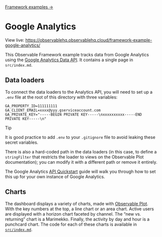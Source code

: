 [Framework examples →](../)

# Google Analytics

View live: <https://observablehq.observablehq.cloud/framework-example-google-analytics/>

This Observable Framework example tracks data from Google Analytics using the [Google Analytics Data API](https://developers.google.com/analytics/devguides/reporting/data/v1/quickstart-client-libraries). It contains a single page in `src/index.md`.

## Data loaders

To connect the data loaders to the Analytics API, you will need to set up a `.env` file at the root of this directory with three variables:

```
GA_PROPERTY_ID=111111111
GA_CLIENT_EMAIL=xxxx@yyy.gserviceaccount.com
GA_PRIVATE_KEY="-----BEGIN PRIVATE KEY-----\nxxxxxxxxxx-----END PRIVATE KEY-----\n"
```

> [!TIP]
> It is good practice to add `.env` to your `.gitignore` file to avoid
> leaking these secret variables.

There is also a hard-coded path in the data loaders (in this case, to define a `stringFilter` that restricts the loader to views on the Observable Plot documentation); you can modify it with a different path or remove it entirely.

The Google Analytics [API Quickstart](https://developers.google.com/analytics/devguides/reporting/data/v1/quickstart-client-libraries) guide will walk you through how to set this up for your own instance of Google Analytics.

## Charts

The dashboard displays a variety of charts, made with [Observable Plot](https://observablehq.com/plot/). With the key numbers at the top, a line chart or an area chart. Active users are displayed with a horizon chart faceted by channel. The “new vs. returning” chart is a Marimekko. Finally, the activity by day and hour is a punchcard chart. The code for each of these charts is available in [`src/index.md`](./src/index.md?plain=1).
